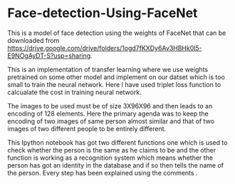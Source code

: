 # Face-detection-Using-FaceNet
This is a model of face detection using the weights of FaceNet that can be downloaded from https://drive.google.com/drive/folders/1ogd7fKXDy6Av3HBHk0l5-E9NOgAyDT-S?usp=sharing.

This is an implementation of transfer learning where we use weights pretrained on some other model and implement on our datset which is too small to train the neural network. Here I have used triplet loss function to calcualate the cost in training neural network. 

The images to be used must be of size 3X96X96 and then leads to an encoding of 128 elements. Here the primary agenda was to keep the encoding of two images of same person almost similar and that of two images of two different people to be entirely different.

This Ipython notebook has got two different functions one which is used to check whether the person is the same as he claims to be and the other function is working as a recognition system which means whether the person has got an identity in the database and if so then tells the name of the person.
Every step has been explained using the comments .
